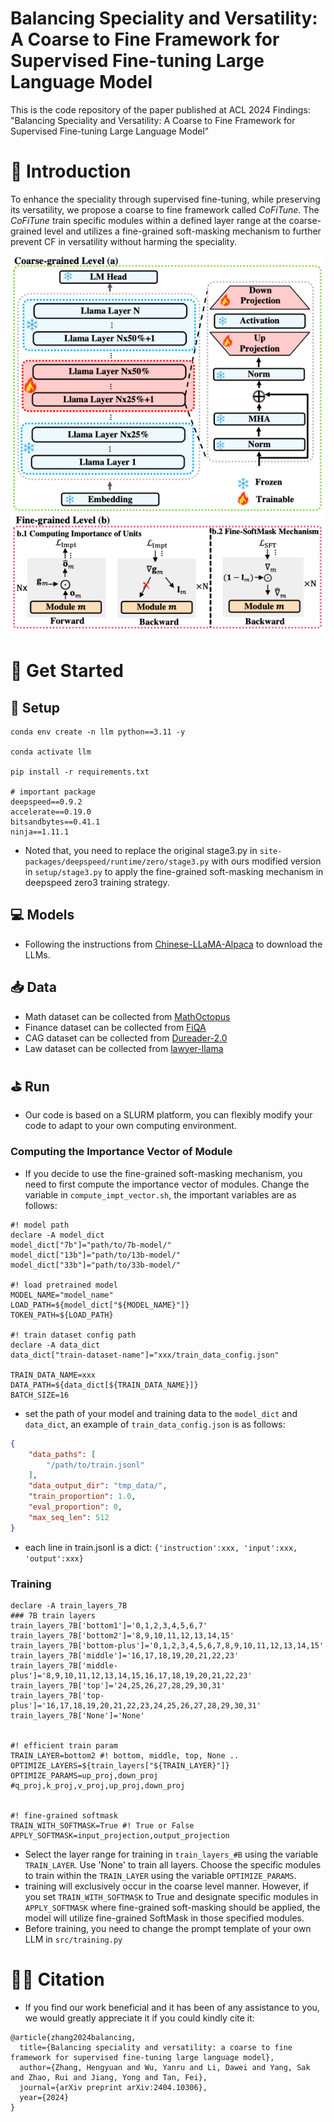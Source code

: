 # Balancing Speciality and Versatility: A Coarse to Fine Framework for Supervised Fine-tuning Large Language Model
This is the code repository of the paper published at ACL 2024 Findings: "Balancing Speciality and Versatility: A Coarse to Fine Framework for Supervised Fine-tuning Large Language Model"


# 🚀 Introduction

To enhance the speciality through supervised fine-tuning, while preserving its versatility, we propose a coarse to fine framework called *CoFiTune*.
The *CoFiTune* train specific modules within a defined layer range at the coarse-grained level and utilizes a fine-grained soft-masking mechanism to further prevent CF in versatility without harming the speciality.

<img src="./img/CoFiTune-framework-overview.jpg" width="700" >

# 📄 Get Started

## 📝 Setup

```
conda env create -n llm python==3.11 -y

conda activate llm

pip install -r requirements.txt

# important package
deepspeed==0.9.2
accelerate==0.19.0
bitsandbytes==0.41.1
ninja==1.11.1
```

- Noted that, you need to replace the original stage3.py in `site-packages/deepspeed/runtime/zero/stage3.py` with ours modified version in `setup/stage3.py` to apply the fine-grained soft-masking mechanism in deepspeed zero3 training strategy.

## 💻 Models
- Following the instructions from [Chinese-LLaMA-Alpaca](https://github.com/ymcui/Chinese-LLaMA-Alpaca/wiki/%E6%89%8B%E5%8A%A8%E6%A8%A1%E5%9E%8B%E5%90%88%E5%B9%B6%E4%B8%8E%E8%BD%AC%E6%8D%A2) to download the LLMs.

## 📥 Data
- Math dataset can be collected from [MathOctopus](https://github.com/microsoft/MathOctopus/tree/main) 
- Finance dataset can be collected from [FiQA](https://huggingface.co/datasets/FinGPT/fingpt-fiqa_qa)
- CAG dataset can be collected from [Dureader-2.0](https://github.com/baidu/DuReader/tree/master/DuReader-2.0)
- Law dataset can be collected from [lawyer-llama](https://github.com/AndrewZhe/lawyer-llama)



## ⛳️ Run
- Our code is based on a SLURM platform, you can flexibly modify your code to adapt to your own computing environment.

### Computing the Importance Vector of Module
- If you decide to use the fine-grained soft-masking mechanism, you need to first compute the importance vector of modules. Change the variable in `compute_impt_vector.sh`, the important variables are as follows: 

```shell
#! model path
declare -A model_dict
model_dict["7b"]="path/to/7b-model/"
model_dict["13b"]="path/to/13b-model/"
model_dict["33b"]="path/to/33b-model/"

#! load pretrained model
MODEL_NAME="model_name" 
LOAD_PATH=${model_dict["${MODEL_NAME}"]}
TOKEN_PATH=${LOAD_PATH}

#! train dataset config path
declare -A data_dict
data_dict["train-dataset-name"]="xxx/train_data_config.json"

TRAIN_DATA_NAME=xxx
DATA_PATH=${data_dict[${TRAIN_DATA_NAME}]}
BATCH_SIZE=16
```
- set the path of your model and training data to the `model_dict` and `data_dict`, an example of `train_data_config.json` is as follows:

```json
{
    "data_paths": [
        "/path/to/train.jsonl"
    ],
    "data_output_dir": "tmp_data/",
    "train_proportion": 1.0,
    "eval_proportion": 0,
    "max_seq_len": 512
}
```

- each line in train.jsonl is a dict: `{'instruction':xxx, 'input':xxx, 'output':xxx}`


### Training

```shell
declare -A train_layers_7B
### 7B train layers
train_layers_7B['bottom1']='0,1,2,3,4,5,6,7'
train_layers_7B['bottom2']='8,9,10,11,12,13,14,15'
train_layers_7B['bottom-plus']='0,1,2,3,4,5,6,7,8,9,10,11,12,13,14,15'
train_layers_7B['middle']='16,17,18,19,20,21,22,23'
train_layers_7B['middle-plus']='8,9,10,11,12,13,14,15,16,17,18,19,20,21,22,23'
train_layers_7B['top']='24,25,26,27,28,29,30,31'
train_layers_7B['top-plus']='16,17,18,19,20,21,22,23,24,25,26,27,28,29,30,31'
train_layers_7B['None']='None'


#! efficient train param
TRAIN_LAYER=bottom2 #! bottom, middle, top, None ..
OPTIMIZE_LAYERS=${train_layers["${TRAIN_LAYER}"]} 
OPTIMIZE_PARAMS=up_proj,down_proj #q_proj,k_proj,v_proj,up_proj,down_proj


#! fine-grained softmask
TRAIN_WITH_SOFTMASK=True #! True or False
APPLY_SOFTMASK=input_projection,output_projection
```
- Select the layer range for training in `train_layers_#B` using the variable `TRAIN_LAYER`. Use 'None' to train all layers. Choose the specific modules to train within the `TRAIN_LAYER` using the variable `OPTIMIZE_PARAMS`.
- training will exclusively occur in the coarse level manner. However, if you set `TRAIN_WITH_SOFTMASK` to True and designate specific modules in `APPLY_SOFTMASK` where fine-grained soft-masking should be applied, the model will utilize fine-grained SoftMask in those specified modules.
- Before training, you need to change the prompt template of your own LLM in `src/training.py`


# 🧑‍🏫 Citation
- If you find our work beneficial and it has been of any assistance to you, we would greatly appreciate it if you could kindly cite it:
```
@article{zhang2024balancing,
  title={Balancing speciality and versatility: a coarse to fine framework for supervised fine-tuning large language model},
  author={Zhang, Hengyuan and Wu, Yanru and Li, Dawei and Yang, Sak and Zhao, Rui and Jiang, Yong and Tan, Fei},
  journal={arXiv preprint arXiv:2404.10306},
  year={2024}
}
```